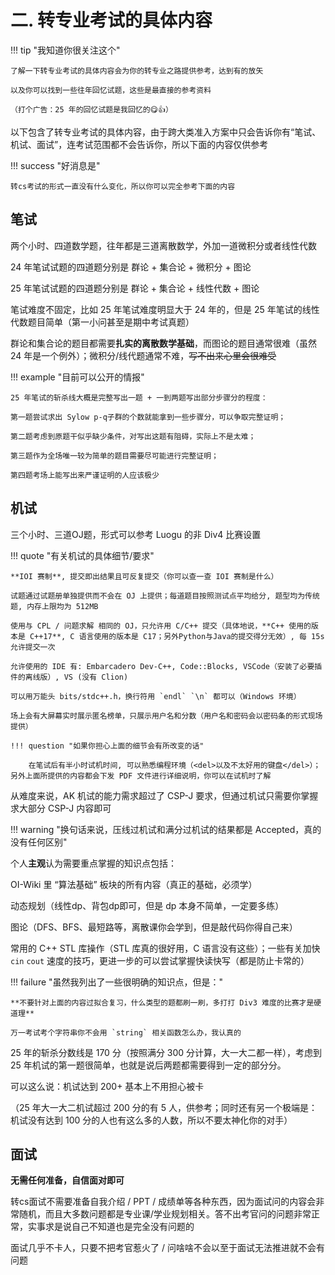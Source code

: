 # 二. 转专业考试的具体内容

!!! tip "我知道你很关注这个"

    了解一下转专业考试的具体内容会为你的转专业之路提供参考，达到有的放矢
    
    以及你可以找到一些往年回忆试题，这些是最直接的参考资料
    
    （打个广告：25 年的回忆试题是我回忆的😋👍）

以下包含了转专业考试的具体内容，由于跨大类准入方案中只会告诉你有“笔试、机试、面试”，连考试范围都不会告诉你，所以下面的内容仅供参考

!!! success "好消息是"

    转cs考试的形式一直没有什么变化，所以你可以完全参考下面的内容

## 笔试

两个小时、四道数学题，往年都是三道离散数学，外加一道微积分或者线性代数

24 年笔试试题的四道题分别是 群论 + 集合论 + 微积分 + 图论

25 年笔试试题的四道题分别是 群论 + 集合论 + 线性代数 + 图论

笔试难度不固定，比如 25 年笔试难度明显大于 24 年的，但是 25 年笔试的线性代数题目简单（第一小问甚至是期中考试真题）

群论和集合论的题目都需要**扎实的离散数学基础**，而图论的题目通常很难（虽然 24 年是一个例外）；微积分/线代题通常不难，<del>写不出来心里会很难受</del>

!!! example "目前可以公开的情报"

    25 年笔试的斩杀线大概是完整写出一题 + 一到两题写出部分步骤分的程度：

    第一题尝试求出 Sylow p-q子群的个数就能拿到一些步骤分，可以争取完整证明；

    第二题考虑到原题干似乎缺少条件，对写出这题有阻碍，实际上不是太难；

    第三题作为全场唯一较为简单的题目需要尽可能进行完整证明；

    第四题考场上能写出来严谨证明的人应该极少

## 机试

三个小时、三道OJ题，形式可以参考 Luogu 的非 Div4 比赛设置

!!! quote "有关机试的具体细节/要求"

    **IOI 赛制**, 提交即出结果且可反复提交（你可以查一查 IOI 赛制是什么）
    
    试题通过试题册单独提供而不会在 OJ 上提供；每道题目按照测试点平均给分, 题型均为传统题, 内存上限均为 512MB
    
    使用与 CPL / 问题求解 相同的 OJ，只允许用 C/C++ 提交（具体地说，**C++ 使用的版本是 C++17**, C 语言使用的版本是 C17；另外Python与Java的提交得分无效）, 每 15s 允许提交一次
    
    允许使用的 IDE 有: Embarcadero Dev-C++, Code::Blocks, VSCode（安装了必要插件的离线版）, VS (没有 Clion)
    
    可以用万能头 bits/stdc++.h，换行符用 `endl` `\n` 都可以（Windows 环境）
    
    场上会有大屏幕实时展示匿名榜单，只展示用户名和分数（用户名和密码会以密码条的形式现场提供）
    
    !!! question "如果你担心上面的细节会有所改变的话"
    
        在笔试后有半小时试机时间, 可以熟悉编程环境（<del>以及不太好用的键盘</del>）；另外上面所提供的内容都会下发 PDF 文件进行详细说明，你可以在试机时了解
    
    
从难度来说，AK 机试的能力需求超过了 CSP-J 要求，但通过机试只需要你掌握求大部分 CSP-J 内容即可

!!! warning "换句话来说，压线过机试和满分过机试的结果都是 Accepted，真的没有任何区别"

个人**主观**认为需要重点掌握的知识点包括：

OI-Wiki 里 “算法基础” 板块的所有内容（真正的基础，必须学）

动态规划（线性dp、背包dp即可，但是 dp 本身不简单，一定要多练）

图论（DFS、BFS、最短路等，离散课你会学到，但是敲代码你得自己来）

常用的 C++ STL 库操作（STL 库真的很好用，C 语言没有这些）；一些有关加快 `cin` `cout` 速度的技巧，更进一步的可以尝试掌握快读快写（都是防止卡常的）

!!! failure "虽然我列出了一些很明确的知识点，但是："

    **不要针对上面的内容过拟合复习，什么类型的题都刷一刷，多打打 Div3 难度的比赛才是硬道理**

    万一考试考个字符串你不会用 `string` 相关函数怎么办，我认真的

25 年的斩杀分数线是 170 分（按照满分 300 分计算，大一大二都一样），考虑到 25 年机试的第一题很简单，也就是说后两题都需要得到一定的部分分。

可以这么说：机试达到 200+ 基本上不用担心被卡

（25 年大一大二机试超过 200 分的有 5 人，供参考；同时还有另一个极端是：机试没有达到 100 分的人也有这么多的人数，所以不要太神化你的对手）



## 面试

**无需任何准备，自信面对即可**

转cs面试不需要准备自我介绍 / PPT / 成绩单等各种东西，因为面试问的内容会非常随机，而且大多数问题都是专业课/学业规划相关。答不出考官问的问题非常正常，实事求是说自己不知道也是完全没有问题的

面试几乎不卡人，只要不把考官惹火了 / 问啥啥不会以至于面试无法推进就不会有问题